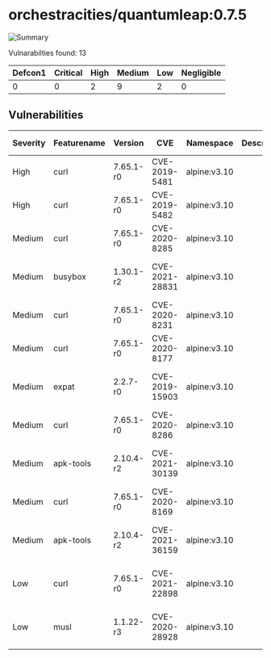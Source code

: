 # orchestracities/quantumleap:0.7.5

![Summary](https://img.shields.io/badge/Severity-High-orange) 

Vulnarabilties found: 13

| Defcon1 | Critical | High | Medium | Low | Negligible|
|---------|----------|------|--------|-----|-----------|
| 0|0|2|9|2|0|

## Vulnerabilities

| Severity | Featurename | Version | CVE | Namespace | Description | Link | Fixed by |
|----------|-------------|---------|-----|-----------|-------------|------|----------|
|High|curl|7.65.1-r0|CVE-2019-5481|alpine:v3.10||https://cve.mitre.org/cgi-bin/cvename.cgi?name=CVE-2019-5481|7.66.0-r0|
|High|curl|7.65.1-r0|CVE-2019-5482|alpine:v3.10||https://cve.mitre.org/cgi-bin/cvename.cgi?name=CVE-2019-5482|7.66.0-r0|
|Medium|curl|7.65.1-r0|CVE-2020-8285|alpine:v3.10||https://cve.mitre.org/cgi-bin/cvename.cgi?name=CVE-2020-8285|7.66.0-r3|
|Medium|busybox|1.30.1-r2|CVE-2021-28831|alpine:v3.10||https://cve.mitre.org/cgi-bin/cvename.cgi?name=CVE-2021-28831|1.30.1-r5|
|Medium|curl|7.65.1-r0|CVE-2020-8231|alpine:v3.10||https://cve.mitre.org/cgi-bin/cvename.cgi?name=CVE-2020-8231|7.66.0-r2|
|Medium|curl|7.65.1-r0|CVE-2020-8177|alpine:v3.10||https://cve.mitre.org/cgi-bin/cvename.cgi?name=CVE-2020-8177|7.66.0-r1|
|Medium|expat|2.2.7-r0|CVE-2019-15903|alpine:v3.10||https://cve.mitre.org/cgi-bin/cvename.cgi?name=CVE-2019-15903|2.2.7-r1|
|Medium|curl|7.65.1-r0|CVE-2020-8286|alpine:v3.10||https://cve.mitre.org/cgi-bin/cvename.cgi?name=CVE-2020-8286|7.66.0-r3|
|Medium|apk-tools|2.10.4-r2|CVE-2021-30139|alpine:v3.10||https://cve.mitre.org/cgi-bin/cvename.cgi?name=CVE-2021-30139|2.10.6-r0|
|Medium|curl|7.65.1-r0|CVE-2020-8169|alpine:v3.10||https://cve.mitre.org/cgi-bin/cvename.cgi?name=CVE-2020-8169|7.66.0-r1|
|Medium|apk-tools|2.10.4-r2|CVE-2021-36159|alpine:v3.10||https://cve.mitre.org/cgi-bin/cvename.cgi?name=CVE-2021-36159|2.10.7-r0|
|Low|curl|7.65.1-r0|CVE-2021-22898|alpine:v3.10||https://cve.mitre.org/cgi-bin/cvename.cgi?name=CVE-2021-22898|7.66.0-r4|
|Low|musl|1.1.22-r3|CVE-2020-28928|alpine:v3.10||https://cve.mitre.org/cgi-bin/cvename.cgi?name=CVE-2020-28928|1.1.22-r4|

